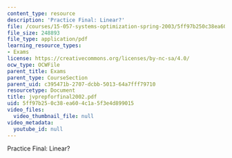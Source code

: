 ```yaml
---
content_type: resource
description: 'Practice Final: Linear?'
file: /courses/15-057-systems-optimization-spring-2003/5ff97b250c38ea604c1a5f3e4d899015_jvprepforfinal2002.pdf
file_size: 248893
file_type: application/pdf
learning_resource_types:
- Exams
license: https://creativecommons.org/licenses/by-nc-sa/4.0/
ocw_type: OCWFile
parent_title: Exams
parent_type: CourseSection
parent_uid: c395471b-2707-dcbb-5013-64a7fff79710
resourcetype: Document
title: jvprepforfinal2002.pdf
uid: 5ff97b25-0c38-ea60-4c1a-5f3e4d899015
video_files:
  video_thumbnail_file: null
video_metadata:
  youtube_id: null
---
```

Practice Final: Linear?